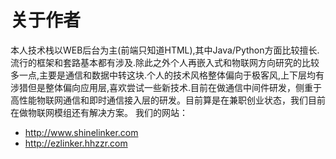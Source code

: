 # 关于作者

本人技术栈以WEB后台为主(前端只知道HTML),其中Java/Python方面比较擅长.流行的框架和套路基本都有涉及.除此之外个人再嵌入式和物联网方向研究的比较多一点,主要是通信和数据中转这块.个人的技术风格整体偏向于极客风,上下层均有涉猎但是整体偏向应用层,喜欢尝试一些新技术.目前在做通信中间件研发，侧重于高性能物联网通信和即时通信接入层的研发。目前算是在兼职创业状态，我们目前在做物联网模组还有解决方案。
我们的网站：
- http://www.shinelinker.com
- http://ezlinker.hhzzr.com
